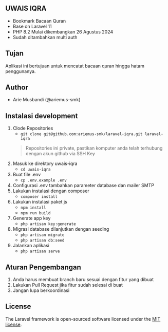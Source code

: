 ## UWAIS IQRA
- Bookmark Bacaan Quran
- Base on Laravel 11
- PHP 8.2 Mulai dikembangkan 26 Agustus 2024
- Sudah ditambahkan multi auth

## Tujan
Aplikasi ini bertujuan untuk mencatat bacaan quran hingga hatam penggunanya.

## Author
- Arie Musbandi (@ariemus-smk)

## Instalasi development
1. Clode Repositories
    * `git clone git@github.com:ariemus-smk/laravel-iqra.git laravel-iqra`
    > Repositories ini private, pastikan komputer anda telah terhubung dengan akun github via SSH Key
2. Masuk ke direktory uwais-iqra
    * `cd uwais-iqra`
3. Buat file .env
    * `cp .env.example .env`
4. Configurasi .env tambahkan parameter database dan mailer SMTP
5. Lakukan instalasi dengan composer
    * `composer install`
6. Lakukan instalasi paket js
    * `npm install`
    * `npm run build`
7. Generate app key
    * `php artisan key:generate`
8. Migrasi database dilanjutkan dengan seeding
    * `php artisan migrate`
    * `php artisan db:seed`
9. Jalankan aplikasi
    * `php artisan serve`

## Aturan Pengembangan
1. Anda harus membuat branch baru sesuai dengan fitur yang dibuat
2. Lakukan Pull Request jika fitur sudah selesai di buat
3. Jangan lupa berkoordinasi
## License

The Laravel framework is open-sourced software licensed under the [MIT license](https://opensource.org/licenses/MIT).

